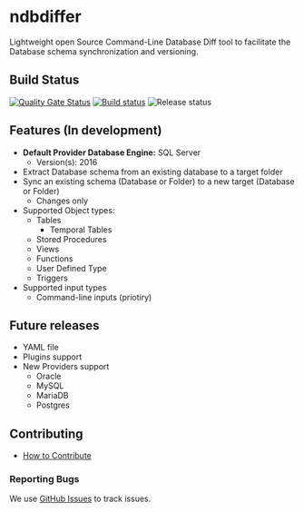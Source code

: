 # ndbdiffer #

Lightweight open Source Command-Line Database Diff tool to facilitate the Database schema synchronization and versioning.

## Build Status ##

[![Quality Gate Status](https://sonarcloud.io/api/project_badges/measure?project=cribeiro84_ndbdiffer&metric=alert_status)](https://sonarcloud.io/dashboard?id=cribeiro84_ndbdiffer)
[![Build status](https://dev.azure.com/caixaazul/NDbDiffer/_apis/build/status/NDbDiffer.CI)](https://dev.azure.com/caixaazul/NDbDiffer/_build/latest?definitionId=8)
![Release status](https://vsrm.dev.azure.com/caixaazul/_apis/public/Release/badge/c9c27776-1bc1-4066-8d55-ed365e1b9d8c/1/1)

## Features (In development) ##

- **Default Provider Database Engine:** SQL Server
  - Version(s): 2016
- Extract Database schema from an existing database to a target folder
- Sync an existing schema (Database or Folder) to a new target (Database or Folder)
  - Changes only
- Supported Object types:
   - Tables
     - Temporal Tables
   - Stored Procedures
   - Views
   - Functions
   - User Defined Type
   - Triggers
- Supported input types
   - Command-line inputs (priotiry)

## Future releases ##

- YAML file
- Plugins support
- New Providers support
   - Oracle
   - MySQL
   - MariaDB
   - Postgres

## Contributing ##

- [How to Contribute](.github/CONTRIBUTING.md)

### Reporting Bugs ###

We use [GitHub Issues](https://github.com/caixaazul/ndbdiffer/issues) to track issues.